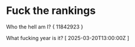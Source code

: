 # Fuck the rankings

Who the hell am I?
{ 11842923 }

What fucking year is it?
[ 2025-03-20T13:00:00Z ]
